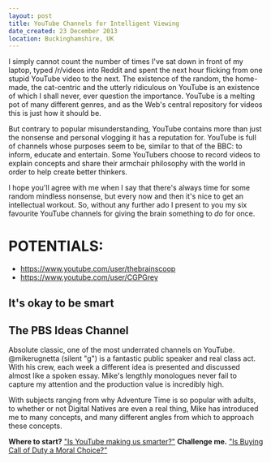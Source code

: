 ```yaml
---
layout: post
title: YouTube Channels for Intelligent Viewing
date_created: 23 December 2013
location: Buckinghamshire, UK
---
```


I simply cannot count the number of times I've sat down in front of my laptop, typed /r/videos into Reddit and spent the next hour flicking from one stupid YouTube video to the next. The existence of the random, the home-made, the cat-centric and the utterly ridiculous on YouTube is an existence of which I shall never, ever question the importance. YouTube is a melting pot of many different genres, and as the Web's central repository for videos this is just how it should be.

But contrary to popular misunderstanding, YouTube contains more than just the nonsense and personal vlogging it has a reputation for. YouTube is full of channels whose purposes seem to be, similar to that of the BBC: to inform, educate and entertain. Some YouTubers choose to record videos to explain concepts and share their armchair philosophy with the world in order to help create better thinkers.

I hope you'll agree with me when I say that there's always time for some random mindless nonsense, but every now and then it's nice to get an intellectual workout. So, without any further ado I present to you my six favourite YouTube channels for giving the brain something to *do* for once.

# POTENTIALS:

* https://www.youtube.com/user/thebrainscoop
* https://www.youtube.com/user/CGPGrey

## It's okay to be smart

## The PBS Ideas Channel

Absolute classic, one of the most underrated channels on YouTube. @mikerugnetta (silent "g") is a fantastic public speaker and real class act. With his crew, each week a different idea is presented and discussed almost like a spoken essay. Mike's lengthly monologues never fail to capture my attention and the production value is incredibly high.

With subjects ranging from why Adventure Time is so popular with adults, to whether or not Digital Natives are even a real thing, Mike has introduced me to many concepts, and many different angles from which to approach these concepts.

**Where to start?** ["Is YouTube making us smarter?"](http://www.youtube.com/watch?v=8qjge9U_MiA)
**Challenge me.** ["Is Buying Call of Duty a Moral Choice?"](http://www.youtube.com/watch?v=jeIHH0XEs6E)
